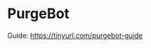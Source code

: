 # PurgeBot

Guide: https://tinyurl.com/purgebot-guide

<!-- scope = bot
perms = manage channels, read messages/view channels, send messages, use slash commands

invite link: https://discord.com/api/oauth2/authorize?client_id=1018062498785660948&permissions=2147486736&scope=bot

CHEAT SHEET
- See if app is running: ps ax | grep purgebot.py
- End the app with: pkill -f purgebot.py
- Run app while saving logs: python3.8 -u purgebot.py > purgebot.log &
-->

